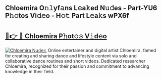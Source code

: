 ## Chloemira O𝚗𝚕yf𝚊ns L𝚎a𝚔ed N𝚞𝚍es - Part-YU6 P𝚑𝚘tos Vi𝚍𝚎o - H𝚘𝚝 Part L𝚎a𝚔s wPX6f

# <h2><a href="http://kf37yg2.oniu.top/?m=Chloemira">🔗👉 🔴 Chloemira P𝚑ot𝚘𝚜 V𝚒d𝚎o</a></h2>

[![Chloemira Nu𝚍e𝚜](https://i.imgur.com/0qMVB7G.gif)](http://kf37yg2.oniu.top/?m=Chloemira)
Online entertainer and digital artist Chloemira, famed for creating and sharing dance and lifestyle content via solo and collaborative dance routines and short videos. Dedicated researcher Chloemira, recognized for their passion and commitment to advancing knowledge in their field.  
